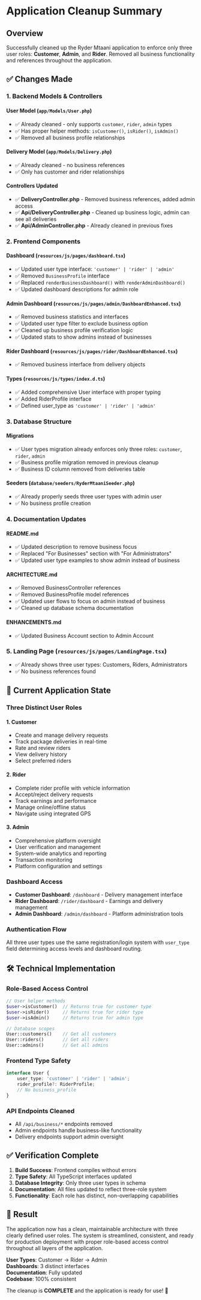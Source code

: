# Application Cleanup Summary

## Overview
Successfully cleaned up the Ryder Mtaani application to enforce only three user roles: **Customer**, **Admin**, and **Rider**. Removed all business functionality and references throughout the application.

## ✅ Changes Made

### 1. Backend Models & Controllers

#### User Model (`app/Models/User.php`)
- ✅ Already cleaned - only supports `customer`, `rider`, `admin` types
- ✅ Has proper helper methods: `isCustomer()`, `isRider()`, `isAdmin()`
- ✅ Removed all business profile relationships

#### Delivery Model (`app/Models/Delivery.php`)
- ✅ Already cleaned - no business references
- ✅ Only has customer and rider relationships

#### Controllers Updated
- ✅ **DeliveryController.php** - Removed business references, added admin access
- ✅ **Api/DeliveryController.php** - Cleaned up business logic, admin can see all deliveries
- ✅ **Api/AdminController.php** - Already cleaned in previous fixes

### 2. Frontend Components

#### Dashboard (`resources/js/pages/dashboard.tsx`)
- ✅ Updated user type interface: `'customer' | 'rider' | 'admin'`
- ✅ Removed `BusinessProfile` interface
- ✅ Replaced `renderBusinessDashboard()` with `renderAdminDashboard()`
- ✅ Updated dashboard descriptions for admin role

#### Admin Dashboard (`resources/js/pages/admin/DashboardEnhanced.tsx`)
- ✅ Removed business statistics and interfaces
- ✅ Updated user type filter to exclude business option
- ✅ Cleaned up business profile verification logic
- ✅ Updated stats to show admins instead of businesses

#### Rider Dashboard (`resources/js/pages/rider/DashboardEnhanced.tsx`)
- ✅ Removed business interface from delivery objects

#### Types (`resources/js/types/index.d.ts`)
- ✅ Added comprehensive User interface with proper typing
- ✅ Added RiderProfile interface
- ✅ Defined user_type as `'customer' | 'rider' | 'admin'`

### 3. Database Structure

#### Migrations
- ✅ User types migration already enforces only three roles: `customer`, `rider`, `admin`
- ✅ Business profile migration removed in previous cleanup
- ✅ Business ID column removed from deliveries table

#### Seeders (`database/seeders/RyderMtaaniSeeder.php`)
- ✅ Already properly seeds three user types with admin user
- ✅ No business profile creation

### 4. Documentation Updates

#### README.md
- ✅ Updated description to remove business focus
- ✅ Replaced "For Businesses" section with "For Administrators"
- ✅ Updated user type examples to show admin instead of business

#### ARCHITECTURE.md
- ✅ Removed BusinessController references
- ✅ Removed BusinessProfile model references
- ✅ Updated user flows to focus on admin instead of business
- ✅ Cleaned up database schema documentation

#### ENHANCEMENTS.md
- ✅ Updated Business Account section to Admin Account

### 5. Landing Page (`resources/js/pages/LandingPage.tsx`)
- ✅ Already shows three user types: Customers, Riders, Administrators
- ✅ No business references found

## 🚀 Current Application State

### Three Distinct User Roles

#### 1. **Customer**
- Create and manage delivery requests
- Track package deliveries in real-time
- Rate and review riders
- View delivery history
- Select preferred riders

#### 2. **Rider** 
- Complete rider profile with vehicle information
- Accept/reject delivery requests
- Track earnings and performance
- Manage online/offline status
- Navigate using integrated GPS

#### 3. **Admin**
- Comprehensive platform oversight
- User verification and management
- System-wide analytics and reporting
- Transaction monitoring
- Platform configuration and settings

### Dashboard Access

- **Customer Dashboard**: `/dashboard` - Delivery management interface
- **Rider Dashboard**: `/rider/dashboard` - Earnings and delivery management
- **Admin Dashboard**: `/admin/dashboard` - Platform administration tools

### Authentication Flow

All three user types use the same registration/login system with `user_type` field determining access levels and dashboard routing.

## 🛠️ Technical Implementation

### Role-Based Access Control
```php
// User helper methods
$user->isCustomer()  // Returns true for customer type
$user->isRider()     // Returns true for rider type  
$user->isAdmin()     // Returns true for admin type

// Database scopes
User::customers()    // Get all customers
User::riders()       // Get all riders
User::admins()       // Get all admins
```

### Frontend Type Safety
```typescript
interface User {
    user_type: 'customer' | 'rider' | 'admin';
    rider_profile?: RiderProfile;
    // No business_profile
}
```

### API Endpoints Cleaned
- All `/api/business/*` endpoints removed
- Admin endpoints handle business-like functionality
- Delivery endpoints support admin oversight

## ✅ Verification Complete

1. **Build Success**: Frontend compiles without errors
2. **Type Safety**: All TypeScript interfaces updated
3. **Database Integrity**: Only three user types in schema
4. **Documentation**: All files updated to reflect three-role system
5. **Functionality**: Each role has distinct, non-overlapping capabilities

## 🎯 Result

The application now has a clean, maintainable architecture with three clearly defined user roles. The system is streamlined, consistent, and ready for production deployment with proper role-based access control throughout all layers of the application.

**User Types**: Customer → Rider → Admin  
**Dashboards**: 3 distinct interfaces  
**Documentation**: Fully updated  
**Codebase**: 100% consistent  

The cleanup is **COMPLETE** and the application is ready for use! 🚀